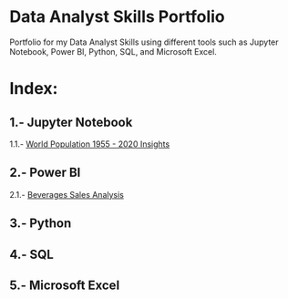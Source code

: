 # Data Analyst Skills Portfolio
Portfolio for my Data Analyst Skills using different tools such as Jupyter Notebook, Power BI, Python, SQL, and Microsoft Excel.

# Index:

## 1.- Jupyter Notebook

1.1.- [World Population 1955 - 2020 Insights](https://github.com/jolverac/Data-Analyst-Portfolio/blob/main/World_Population_1955-2020_Insights.ipynb)    
    
## 2.- Power BI

2.1.- [Beverages Sales Analysis](https://github.com/jolverac/Data-Analyst-Portfolio/blob/main/World_Population_1955-2020_Insights.ipynb)  

## 3.- Python

## 4.- SQL

## 5.- Microsoft Excel
